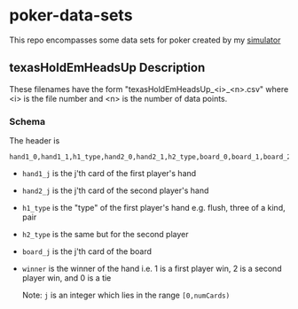 # poker-data-sets

This repo encompasses some data sets for poker created by my [simulator](https://github.com/swdauer/card-simulation)

## texasHoldEmHeadsUp Description

These filenames have the form "texasHoldEmHeadsUp_\<i\>_\<n\>.csv" where \<i\> is the file number and \<n\> is the number of data points.

### Schema

The header is

```
hand1_0,hand1_1,h1_type,hand2_0,hand2_1,h2_type,board_0,board_1,board_2,board_3,board_4,winner
```

- `hand1_j` is the j'th card of the first player's hand
- `hand2_j` is the j'th card of the second player's hand
- `h1_type` is the "type" of the first player's hand e.g. flush, three of a kind, pair
- `h2_type` is the same but for the second player
- `board_j` is the j'th card of the board
- `winner` is the winner of the hand i.e. 1 is a first player win, 2 is a second player win, and 0 is a tie

    Note: `j` is an integer which lies in the range `[0,numCards)`
